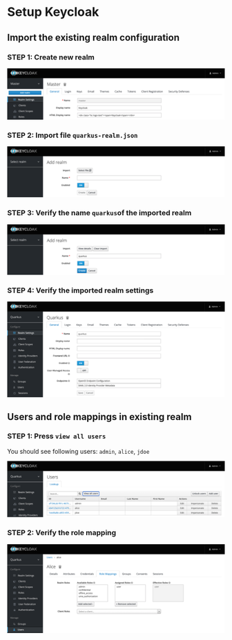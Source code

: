 # Setup Keycloak

## Import the existing realm configuration

### STEP 1: Create new realm

![](../screenshots/keycloak-config-1.png)

### STEP 2: Import file `quarkus-realm.json`

![](../screenshots/keycloak-config-2.png)

### STEP 3: Verify the name `quarkus`of the imported realm

![](../screenshots/keycloak-config-3.png)

### STEP 4: Verify the imported realm settings

![](../screenshots/keycloak-config-4.png)

## Users and role mappings in existing realm

### STEP 1: Press `view all users`

You should see following users: `admin`, `alice`, `jdoe`

![](../screenshots/keycloak-users.png)

### STEP 2: Verify the role mapping

![](../screenshots/keycloak-user.png)
